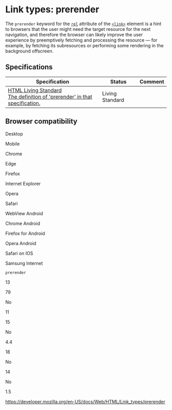Link types: prerender
=====================

The `prerender` keyword for the [`rel`](../element/link#attr-rel) attribute of the [`<link>`](../element/link) element is a hint to browsers that the user might need the target resource for the next navigation, and therefore the browser can likely improve the user experience by preemptively fetching and processing the resource — for example, by fetching its subresources or performing some rendering in the background offscreen.

Specifications
--------------

<table><thead><tr class="header"><th>Specification</th><th>Status</th><th>Comment</th></tr></thead><tbody><tr class="odd"><td><a href="https://html.spec.whatwg.org/multipage/#link-type-prerender">HTML Living Standard<br />
<span class="small">The definition of 'prerender' in that specification.</span></a></td><td><span class="spec-living">Living Standard</span></td><td></td></tr></tbody></table>

Browser compatibility
---------------------

Desktop

Mobile

Chrome

Edge

Firefox

Internet Explorer

Opera

Safari

WebView Android

Chrome Android

Firefox for Android

Opera Android

Safari on IOS

Samsung Internet

`prerender`

13

79

No

11

15

No

4.4

18

No

14

No

1.5

<a href="https://developer.mozilla.org/en-US/docs/Web/HTML/Link_types/prerender" class="_attribution-link">https://developer.mozilla.org/en-US/docs/Web/HTML/Link_types/prerender</a>
